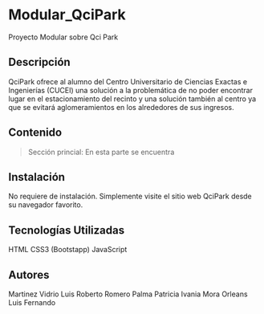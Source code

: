 # Modular_QciPark
Proyecto Modular sobre Qci Park

## Descripción 
QciPark ofrece al alumno del Centro Universitario de Ciencias Exactas e Ingenierías (CUCEI) una solución a la problemática de no poder encontrar lugar en el estacionamiento del recinto y una solución también al centro ya que se evitará aglomeramientos en los alrededores de sus ingresos.

## Contenido
>Sección princial: En esta parte se encuentra 

## Instalación 
No requiere de instalación. Simplemente visite el sitio web QciPark desde su navegador favorito. 

## Tecnologías Utilizadas 
HTML
CSS3 (Bootstapp)
JavaScript

## Autores
Martinez Vidrio Luis Roberto
Romero Palma Patricia Ivania
Mora Orleans Luis Fernando

